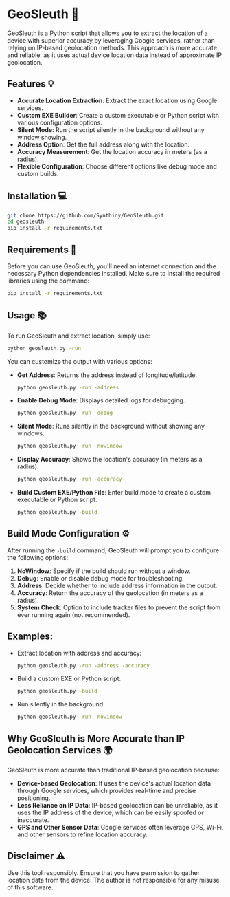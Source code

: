 # GeoSleuth 🚀

GeoSleuth is a Python script that allows you to extract the location of a device with superior accuracy by leveraging Google services, rather than relying on IP-based geolocation methods. This approach is more accurate and reliable, as it uses actual device location data instead of approximate IP geolocation.

## Features 💡

- **Accurate Location Extraction**: Extract the exact location using Google services.
- **Custom EXE Builder**: Create a custom executable or Python script with various configuration options.
- **Silent Mode**: Run the script silently in the background without any window showing.
- **Address Option**: Get the full address along with the location.
- **Accuracy Measurement**: Get the location accuracy in meters (as a radius).
- **Flexible Configuration**: Choose different options like debug mode and custom builds.

## Installation 💻

```bash
git clone https://github.com/Synthiny/GeoSleuth.git
cd geosleuth
pip install -r requirements.txt
```

## Requirements 🔑

Before you can use GeoSleuth, you'll need an internet connection and the necessary Python dependencies installed. Make sure to install the required libraries using the command:

```bash
pip install -r requirements.txt
```

## Usage 📚

To run GeoSleuth and extract location, simply use:

```bash
python geosleuth.py -run
```

You can customize the output with various options:

- **Get Address**: Returns the address instead of longitude/latitude.
  ```bash
  python geosleuth.py -run -address
  ```

- **Enable Debug Mode**: Displays detailed logs for debugging.
  ```bash
  python geosleuth.py -run -debug
  ```

- **Silent Mode**: Runs silently in the background without showing any windows.
  ```bash
  python geosleuth.py -run -nowindow
  ```

- **Display Accuracy**: Shows the location's accuracy (in meters as a radius).
  ```bash
  python geosleuth.py -run -accuracy
  ```

- **Build Custom EXE/Python File**: Enter build mode to create a custom executable or Python script.
  ```bash
  python geosleuth.py -build
  ```

## Build Mode Configuration ⚙️

After running the `-build` command, GeoSleuth will prompt you to configure the following options:

1. **NoWindow**: Specify if the build should run without a window.
2. **Debug**: Enable or disable debug mode for troubleshooting.
3. **Address**: Decide whether to include address information in the output.
4. **Accuracy**: Return the accuracy of the geolocation (in meters as a radius).
5. **System Check**: Option to include tracker files to prevent the script from ever running again (not recommended).

## Examples:

- Extract location with address and accuracy:
  ```bash
  python geosleuth.py -run -address -accuracy
  ```

- Build a custom EXE or Python script:
  ```bash
  python geosleuth.py -build
  ```

- Run silently in the background:
  ```bash
  python geosleuth.py -run -nowindow
  ```

## Why GeoSleuth is More Accurate than IP Geolocation Services 🌍

GeoSleuth is more accurate than traditional IP-based geolocation because:

- **Device-based Geolocation**: It uses the device's actual location data through Google services, which provides real-time and precise positioning.
- **Less Reliance on IP Data**: IP-based geolocation can be unreliable, as it uses the IP address of the device, which can be easily spoofed or inaccurate.
- **GPS and Other Sensor Data**: Google services often leverage GPS, Wi-Fi, and other sensors to refine location accuracy.

## Disclaimer ⚠️

Use this tool responsibly. Ensure that you have permission to gather location data from the device. The author is not responsible for any misuse of this software.
